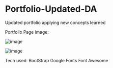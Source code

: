 # Portfolio-Updated-DA
Updated portfolio applying new concepts learned

Portfolio Page Image:

![image](https://user-images.githubusercontent.com/84104912/134449697-42d91946-8d27-4fbe-aea4-5cf420b861bc.png)

![image](https://user-images.githubusercontent.com/84104912/134449745-ea5fffbc-3409-4e40-97d0-2a95551bdef2.png)


Tech used:
BootStrap
Google Fonts
Font Awesome

